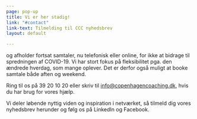 ```yaml
---
page: pop-up
title: Vi er her stadig!
link: "#contact"
link-text: Tilmelding til CCC nyhedsbrev
layout: default

---
```

og afholder fortsat samtaler, nu telefonisk eller online, for ikke at bidrage til spredningen af COVID-19. Vi har stort fokus på fleksibilitet pga. den ændrede hverdag, som mange oplever. Det er derfor også muligt at booke samtale både aften og weekend. 

Ring til os på 39 20 10 20 eller skriv til info@copenhagencoaching.dk, hvis du har brug for vores hjælp.

Vi deler løbende nyttig viden og inspiration i netværket, så tilmeld dig vores nyhedsbrev herunder og følg os på LinkedIn og Facebook.